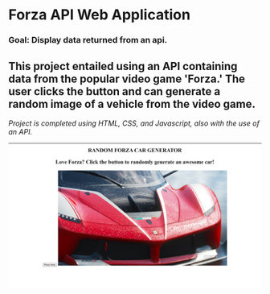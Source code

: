 # Forza API Web Application

### Goal: Display data returned from an api.

## This project entailed using an API containing data from the popular video game 'Forza.' The user clicks the button and can generate a random image of a vehicle from the video game. 

*Project is completed using HTML, CSS, and Javascript, also with the use of an API.*

![Forza Project](forzaimg.png)

<!-- ### How to submit your code for review:

- Fork and clone this repo
- Create a new branch called answer
- Checkout answer branch
- Push to your fork
- Issue a pull request
- Your pull request description should contain the following:
  - (1 to 5 no 3) I completed the challenge
  - (1 to 5 no 3) I feel good about my code
  - Anything specific on which you want feedback!

Example:
```
I completed the challenge: 5
I feel good about my code: 4
I'm not sure if my constructors are setup cleanly...
```
 -->
